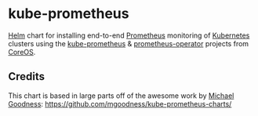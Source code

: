 # kube-prometheus

[Helm](http://helm.sh/) chart for installing end-to-end [Prometheus](https://prometheus.io/) monitoring of [Kubernetes](https://kubernetes.io/) clusters using the [kube-prometheus](https://github.com/coreos/kube-prometheus) & [prometheus-operator](https://github.com/coreos/prometheus-operator) projects from [CoreOS](https://coreos.com/).

## Credits

This chart is based in large parts off of the awesome work by [Michael Goodness](https://github.com/mgoodness/): https://github.com/mgoodness/kube-prometheus-charts/

